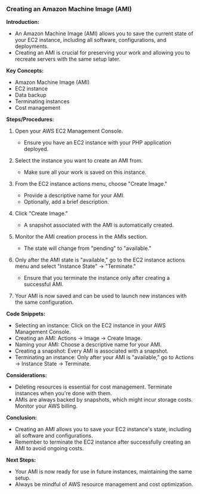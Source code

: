 ### Creating an Amazon Machine Image (AMI)

**Introduction:**
- An Amazon Machine Image (AMI) allows you to save the current state of your EC2 instance, including all software, configurations, and deployments.
- Creating an AMI is crucial for preserving your work and allowing you to recreate servers with the same setup later.

**Key Concepts:**
- Amazon Machine Image (AMI)
- EC2 instance
- Data backup
- Terminating instances
- Cost management

**Steps/Procedures:**
1. Open your AWS EC2 Management Console.
   - Ensure you have an EC2 instance with your PHP application deployed.

2. Select the instance you want to create an AMI from.
   - Make sure all your work is saved on this instance.

3. From the EC2 instance actions menu, choose "Create Image."
   - Provide a descriptive name for your AMI.
   - Optionally, add a brief description.

4. Click "Create Image."
   - A snapshot associated with the AMI is automatically created.

5. Monitor the AMI creation process in the AMIs section.
   - The state will change from "pending" to "available."

6. Only after the AMI state is "available," go to the EC2 instance actions menu and select "Instance State" -> "Terminate."
   - Ensure that you terminate the instance only after creating a successful AMI.

7. Your AMI is now saved and can be used to launch new instances with the same configuration.

**Code Snippets:**
- Selecting an instance: Click on the EC2 instance in your AWS Management Console.
- Creating an AMI: Actions -> Image -> Create Image.
- Naming your AMI: Choose a descriptive name for your AMI.
- Creating a snapshot: Every AMI is associated with a snapshot.
- Terminating an instance: Only after your AMI is "available," go to Actions -> Instance State -> Terminate.

**Considerations:**
- Deleting resources is essential for cost management. Terminate instances when you're done with them.
- AMIs are always backed by snapshots, which might incur storage costs. Monitor your AWS billing.

**Conclusion:**
- Creating an AMI allows you to save your EC2 instance's state, including all software and configurations.
- Remember to terminate the EC2 instance after successfully creating an AMI to avoid ongoing costs.

**Next Steps:**
- Your AMI is now ready for use in future instances, maintaining the same setup.
- Always be mindful of AWS resource management and cost optimization.
